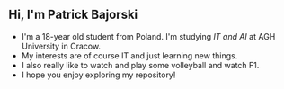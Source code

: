## Hi, I'm Patrick Bajorski
- I'm a 18-year old student from Poland. I'm studying _IT and AI_ at AGH University in Cracow.
- My interests are of course IT and just learning new things.
- I also really like to watch and play some volleyball and watch F1.
- I hope you enjoy exploring my repository!
